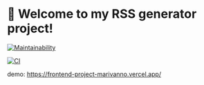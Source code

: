 # 🚀 Welcome to my RSS generator project!

[![Maintainability](https://api.codeclimate.com/v1/badges/88e5ffadd68371b0e6a1/maintainability)](https://codeclimate.com/github/marivanno/frontend-project-lvl3/maintainability)

[![CI](https://github.com/marivanno/frontend-project-lvl3/actions/workflows/my-ga.yml/badge.svg)](https://github.com/marivanno/frontend-project-lvl3/actions/workflows/my-ga.yml)


demo: https://frontend-project-marivanno.vercel.app/
